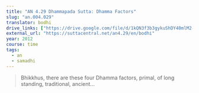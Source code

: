 ```yaml
---
title: "AN 4.29 Dhammapada Sutta: Dhamma Factors"
slug: "an.004.029"
translator: bodhi
drive_links: ["https://drive.google.com/file/d/1kQN3f3b3gykuShDY40mlM2-zydOMnMDB/view?usp=drivesdk"]
external_url: "https://suttacentral.net/an4.29/en/bodhi"
year: 2012
course: time
tags:
  - an
  - samadhi
---
```


> Bhikkhus, there are these four Dhamma factors, primal, of long standing, traditional, ancient...
